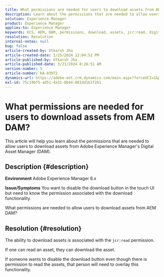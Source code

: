 ```yaml
---
title: What permissions are needed for users to download assets from AEM DAM?
description: Learn about the permissions that are needed to allow users to download assets from Adobe Experience Manager DAM.
solution: Experience Manager
product: Experience Manager
applies-to: Experience Manager
keywords: KCS, AEM, DAM, permissions, download, assets, jcr:read, digital asset management system
resolution: Resolution
internal-notes: null
bug: false
article-created-by: Utkarsh Jha
article-created-date: 1/25/2024 12:04:52 PM
article-published-by: Utkarsh Jha
article-published-date: 3/21/2024 8:26:51 AM
version-number: 5
article-number: KA-03972
dynamics-url: https://adobe-ent.crm.dynamics.com/main.aspx?forceUCI=1&pagetype=entityrecord&etn=knowledgearticle&id=ecedb8ef-79bb-ee11-a569-6045bd0065b6
exl-id: 75c196f5-ad51-4a31-8b44-881dd1b1f2b1
---
```

# What permissions are needed for users to download assets from AEM DAM?


This article will help you learn about the permissions that are needed to allow users to download assets from Adobe Experience Manager's Digital Asset Manager (DAM).

## Description {#description}


<b>Environment</b>
 Adobe Experience Manager 6.x

<b>Issue/Symptoms</b>
 You want to disable the download button in the touch UI but need to know the permission associated with the download functionality.

What permissions are needed to allow users to download assets from AEM DAM?


## Resolution {#resolution}


The ability to download assets is associated with the `jcr:read` permission.

If one can read an asset, they can download the asset.

If someone wants to disable the download button even though there is permission to read the assets, that person will need to overlay this functionality.
